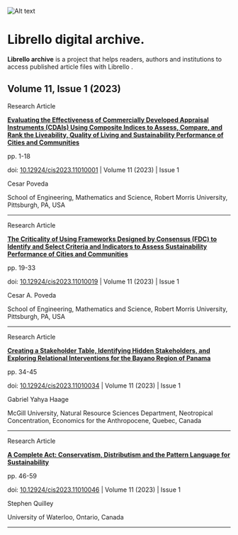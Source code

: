 ![Alt text](https://bytebucket.org/dlgarza/librello_digital_articles/raw/master/librello_logo.png)

# Librello digital archive. #


**Librello archive** is a project that helps readers, authors and institutions to access published article files with Librello .

Volume 11, Issue 1 (2023)
-------------------------


Research Article  

**[Evaluating the Effectiveness of Commercially Developed Appraisal Instruments (CDAIs) Using Composite Indices to Assess, Compare, and Rank the Liveability, Quality of Living and Sustainability Performance of Cities and Communities](http://www.librelloph.com/challengesinsustainability/article/view/cis-11.1.1)**

pp. 1-18

doi: [10.12924/cis2023.11010001](https://doi.org/10.12924/cis2023.11010001) | Volume 11 (2023) | Issue 1

Cesar Poveda

School of Engineering, Mathematics and Science, Robert Morris University, Pittsburgh, PA, USA

* * *

Research Article  

**[The Criticality of Using Frameworks Designed by Consensus (FDC) to Identify and Select Criteria and Indicators to Assess Sustainability Performance of Cities and Communities](http://www.librelloph.com/challengesinsustainability/article/view/cis-11.1.19)**

pp. 19-33

doi: [10.12924/cis2023.11010019](https://doi.org/10.12924/cis2023.11010019) | Volume 11 (2023) | Issue 1

Cesar A. Poveda

School of Engineering, Mathematics and Science, Robert Morris University, Pittsburgh, PA, USA

* * *

Research Article  

**[Creating a Stakeholder Table, Identifying Hidden Stakeholders, and Exploring Relational Interventions for the Bayano Region of Panama](http://www.librelloph.com/challengesinsustainability/article/view/cis-11.1.34)**

pp. 34-45

doi: [10.12924/cis2023.11010034](https://doi.org/10.12924/cis2023.11010034) | Volume 11 (2023) | Issue 1

Gabriel Yahya Haage

McGill University, Natural Resource Sciences Department, Neotropical Concentration, Economics for the Anthropocene, Quebec, Canada

* * *

Research Article  

**[A Complete Act: Conservatism, Distributism and the Pattern Language for Sustainability](http://www.librelloph.com/challengesinsustainability/article/view/cis-11.1.46)**

pp. 46-59

doi: [10.12924/cis2023.11010046](https://doi.org/10.12924/cis2023.11010046) | Volume 11 (2023) | Issue 1

Stephen Quilley

University of Waterloo, Ontario, Canada

* * *

